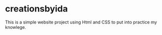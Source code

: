 # creationsbyida
This is a simple website project using Html and CSS to put into practice my knowlege.